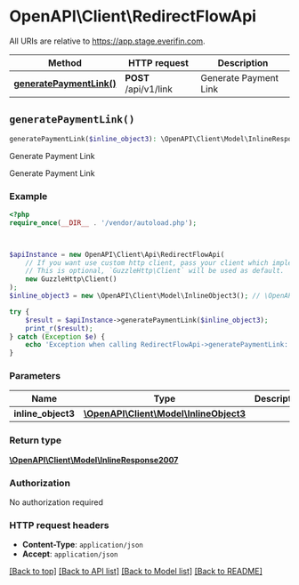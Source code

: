 # OpenAPI\Client\RedirectFlowApi

All URIs are relative to https://app.stage.everifin.com.

Method | HTTP request | Description
------------- | ------------- | -------------
[**generatePaymentLink()**](RedirectFlowApi.md#generatePaymentLink) | **POST** /api/v1/link | Generate Payment Link


## `generatePaymentLink()`

```php
generatePaymentLink($inline_object3): \OpenAPI\Client\Model\InlineResponse2007
```

Generate Payment Link

Generate Payment Link

### Example

```php
<?php
require_once(__DIR__ . '/vendor/autoload.php');



$apiInstance = new OpenAPI\Client\Api\RedirectFlowApi(
    // If you want use custom http client, pass your client which implements `GuzzleHttp\ClientInterface`.
    // This is optional, `GuzzleHttp\Client` will be used as default.
    new GuzzleHttp\Client()
);
$inline_object3 = new \OpenAPI\Client\Model\InlineObject3(); // \OpenAPI\Client\Model\InlineObject3

try {
    $result = $apiInstance->generatePaymentLink($inline_object3);
    print_r($result);
} catch (Exception $e) {
    echo 'Exception when calling RedirectFlowApi->generatePaymentLink: ', $e->getMessage(), PHP_EOL;
}
```

### Parameters

Name | Type | Description  | Notes
------------- | ------------- | ------------- | -------------
 **inline_object3** | [**\OpenAPI\Client\Model\InlineObject3**](../Model/InlineObject3.md)|  | [optional]

### Return type

[**\OpenAPI\Client\Model\InlineResponse2007**](../Model/InlineResponse2007.md)

### Authorization

No authorization required

### HTTP request headers

- **Content-Type**: `application/json`
- **Accept**: `application/json`

[[Back to top]](#) [[Back to API list]](../../README.md#endpoints)
[[Back to Model list]](../../README.md#models)
[[Back to README]](../../README.md)
